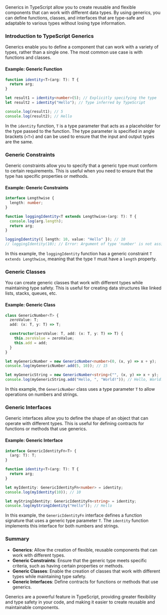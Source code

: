 Generics in TypeScript allow you to create reusable and flexible components that can work with different data types. By using generics, you can define functions, classes, and interfaces that are type-safe and adaptable to various types without losing type information.

### Introduction to TypeScript Generics

Generics enable you to define a component that can work with a variety of types, rather than a single one. The most common use case is with functions and classes.

#### Example: Generic Function

```typescript
function identity<T>(arg: T): T {
  return arg;
}

let result1 = identity<number>(5); // Explicitly specifying the type
let result2 = identity("Hello"); // Type inferred by TypeScript

console.log(result1); // 5
console.log(result2); // Hello
```

In the `identity` function, `T` is a type parameter that acts as a placeholder for the type passed to the function. The type parameter is specified in angle brackets (`<T>`) and can be used to ensure that the input and output types are the same.

### Generic Constraints

Generic constraints allow you to specify that a generic type must conform to certain requirements. This is useful when you need to ensure that the type has specific properties or methods.

#### Example: Generic Constraints

```typescript
interface Lengthwise {
  length: number;
}

function loggingIdentity<T extends Lengthwise>(arg: T): T {
  console.log(arg.length);
  return arg;
}

loggingIdentity({ length: 10, value: "Hello" }); // 10
// loggingIdentity(10); // Error: Argument of type 'number' is not assignable to parameter of type 'Lengthwise'.
```

In this example, the `loggingIdentity` function has a generic constraint `T extends Lengthwise`, meaning that the type `T` must have a `length` property.

### Generic Classes

You can create generic classes that work with different types while maintaining type safety. This is useful for creating data structures like linked lists, stacks, queues, etc.

#### Example: Generic Class

```typescript
class GenericNumber<T> {
  zeroValue: T;
  add: (x: T, y: T) => T;

  constructor(zeroValue: T, add: (x: T, y: T) => T) {
    this.zeroValue = zeroValue;
    this.add = add;
  }
}

let myGenericNumber = new GenericNumber<number>(0, (x, y) => x + y);
console.log(myGenericNumber.add(5, 10)); // 15

let myGenericString = new GenericNumber<string>("", (x, y) => x + y);
console.log(myGenericString.add("Hello, ", "World!")); // Hello, World!
```

In this example, the `GenericNumber` class uses a type parameter `T` to allow operations on numbers and strings.

### Generic Interfaces

Generic interfaces allow you to define the shape of an object that can operate with different types. This is useful for defining contracts for functions or methods that use generics.

#### Example: Generic Interface

```typescript
interface GenericIdentityFn<T> {
  (arg: T): T;
}

function identity<T>(arg: T): T {
  return arg;
}

let myIdentity: GenericIdentityFn<number> = identity;
console.log(myIdentity(10)); // 10

let myStringIdentity: GenericIdentityFn<string> = identity;
console.log(myStringIdentity("Hello")); // Hello
```

In this example, the `GenericIdentityFn` interface defines a function signature that uses a generic type parameter `T`. The `identity` function implements this interface for both numbers and strings.

### Summary

- **Generics**: Allow the creation of flexible, reusable components that can work with different types.
- **Generic Constraints**: Ensure that the generic type meets specific criteria, such as having certain properties or methods.
- **Generic Classes**: Enable the creation of classes that work with different types while maintaining type safety.
- **Generic Interfaces**: Define contracts for functions or methods that use generics.

Generics are a powerful feature in TypeScript, providing greater flexibility and type safety in your code, and making it easier to create reusable and maintainable components.
